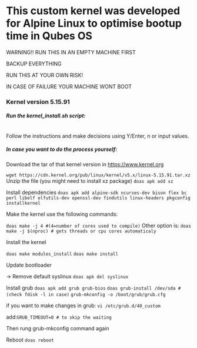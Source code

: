 # This custom kernel was developed for Alpine Linux to optimise bootup time in Qubes OS

WARNING!! RUN THIS IN AN EMPTY MACHINE FIRST

BACKUP EVERYTHING

RUN THIS AT YOUR OWN RISK!

IN CASE OF FAILURE YOUR MACHINE WONT BOOT

### **Kernel version 5.15.91**

##### Run the kernel_install.sh script:

```To run the scrip use the following command:su -c ./kernel_install.sh

```

Follow the instructions and make decisions using Y/Enter, n or input values.

##### In case you want to do the process yourself:

Download the tar of that kernel version in https://www.kernel.org

`wget https://cdn.kernel.org/pub/linux/kernel/v5.x/linux-5.15.91.tar.xz`
Unzip the file (you might need to install xz package)
`doas apk add xz`

Install dependencies
`doas apk add alpine-sdk ncurses-dev bison flex bc perl libelf elfutils-dev openssl-dev findutils linux-headers pkgconfig installkernel`

Make the kernel use the following commands:

`doas make -j 4 #(4=number of cores used to compile)`
Other option is:
`doas make -j $(nproc) # gets threads or cpu cores automaticaly`

Install the kernel

`doas make modules_install`
`doas make install`

Update bootloader

-> Remove default syslinux
`doas apk del syslinux`

Install grub
`doas apk add grub grub-bios`
`doas grub-install /dev/sda #(check fdisk -l in case)`
`grub-mkconfig -o /boot/grub/grub.cfg`

if you want to make changes in grub: `vi /etc/grub.d/40_custom`

add:`GRUB_TIMEOUT=0 # to skip the waiting`

Then rung grub-mkconfig command again

Reboot
`doas reboot`
